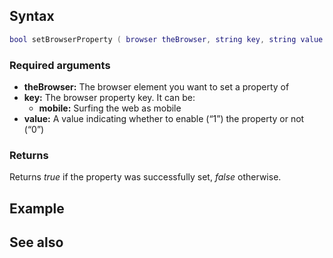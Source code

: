 Syntax
------

``` lua
bool setBrowserProperty ( browser theBrowser, string key, string value )
```

### Required arguments

-   **theBrowser:** The browser element you want to set a property of
-   **key:** The browser property key. It can be:
    -   **mobile:** Surfing the web as mobile
-   **value:** A value indicating whether to enable (“1”) the property or not (“0”)

### Returns

Returns *true* if the property was successfully set, *false* otherwise.

Example
-------

See also
--------
